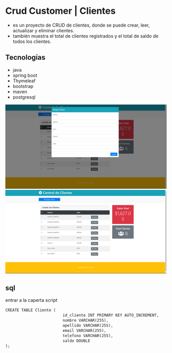 # Crud Customer | Clientes
-   es un proyecto de CRUD de clientes, donde se puede crear, leer, actualizar y eliminar clientes.
-    también muestra el total de clientes registrados  y el total de saldo de todos los clientes.
## Tecnologías
- java
- spring boot
- Thymeleaf
- bootstrap
- maven
- postgresql

![img](src/main/resources/static/add.png)
![img](src/main/resources/static/index.png)


## sql 
entrar a la caperta script

```
CREATE TABLE Cliente (
                         id_cliente INT PRIMARY KEY AUTO_INCREMENT,
                         nombre VARCHAR(255),
                         apellido VARCHAR(255),
                         email VARCHAR(255),
                         telefono VARCHAR(255),
                         saldo DOUBLE
);

```
